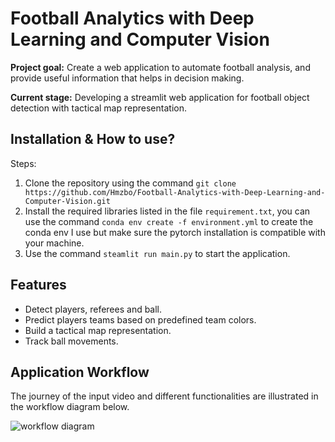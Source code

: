 
# Football Analytics with Deep Learning and Computer Vision

**Project goal:** Create a web application to automate football analysis, and provide useful information that helps in decision making.


**Current stage:** Developing a streamlit web application for football object detection with tactical map representation.



## Installation & How to use?

Steps:
1. Clone the repository using the command `git clone https://github.com/Hmzbo/Football-Analytics-with-Deep-Learning-and-Computer-Vision.git `
2. Install the required libraries listed in the file `requirement.txt`, you can use the command `conda env create -f environment.yml` to create the conda env I use but make sure the pytorch installation is compatible with your machine.
3. Use the command `steamlit run main.py` to start the application.
    
## Features

- Detect players, referees and ball.
- Predict players teams based on predefined team colors.
- Build a tactical map representation.
- Track ball movements.


## Application Workflow

The journey of the input video and different functionalities are illustrated in the workflow diagram below.

![workflow diagram](https://github.com/Hmzbo/Football-Analytics-with-Deep-Learning-and-Computer-Vision/assets/62519374/8a934460-5f7f-4170-a2b2-d89c77fce2fe)
